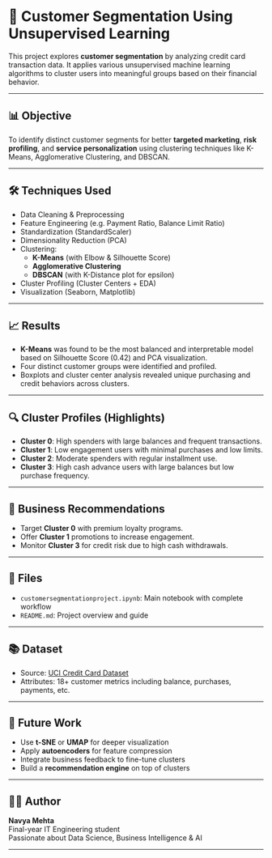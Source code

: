 # 🧠 Customer Segmentation Using Unsupervised Learning

This project explores **customer segmentation** by analyzing credit card transaction data. It applies various unsupervised machine learning algorithms to cluster users into meaningful groups based on their financial behavior.

---

## 📊 Objective

To identify distinct customer segments for better **targeted marketing**, **risk profiling**, and **service personalization** using clustering techniques like K-Means, Agglomerative Clustering, and DBSCAN.

---

## 🛠️ Techniques Used

- Data Cleaning & Preprocessing  
- Feature Engineering (e.g. Payment Ratio, Balance Limit Ratio)
- Standardization (StandardScaler)
- Dimensionality Reduction (PCA)
- Clustering:
  - **K-Means** (with Elbow & Silhouette Score)
  - **Agglomerative Clustering**
  - **DBSCAN** (with K-Distance plot for epsilon)
- Cluster Profiling (Cluster Centers + EDA)
- Visualization (Seaborn, Matplotlib)

---

## 📈 Results

- **K-Means** was found to be the most balanced and interpretable model based on Silhouette Score (0.42) and PCA visualization.
- Four distinct customer groups were identified and profiled.
- Boxplots and cluster center analysis revealed unique purchasing and credit behaviors across clusters.

---

## 🔍 Cluster Profiles (Highlights)

- **Cluster 0**: High spenders with large balances and frequent transactions.
- **Cluster 1**: Low engagement users with minimal purchases and low limits.
- **Cluster 2**: Moderate spenders with regular installment use.
- **Cluster 3**: High cash advance users with large balances but low purchase frequency.

---

## 📌 Business Recommendations

- Target **Cluster 0** with premium loyalty programs.
- Offer **Cluster 1** promotions to increase engagement.
- Monitor **Cluster 3** for credit risk due to high cash withdrawals.

---

## 📂 Files

- `customersegmentationproject.ipynb`: Main notebook with complete workflow
- `README.md`: Project overview and guide

---

## 📚 Dataset

- Source: [UCI Credit Card Dataset](https://www.kaggle.com/datasets/arjunbhasin2013/ccdata)
- Attributes: 18+ customer metrics including balance, purchases, payments, etc.

---

## 🚀 Future Work

- Use **t-SNE** or **UMAP** for deeper visualization  
- Apply **autoencoders** for feature compression  
- Integrate business feedback to fine-tune clusters  
- Build a **recommendation engine** on top of clusters

---

## 👩‍💻 Author

**Navya Mehta**  
Final-year IT Engineering student  
Passionate about Data Science, Business Intelligence & AI

---

